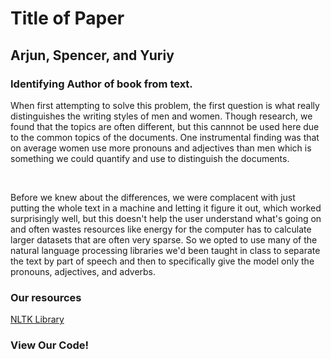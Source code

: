 <html>
    <head>
        <title>Title of Paper</title>
        <meta charset="utf-8">
        <link rel="stylesheet" href="style.css">
        <script src="index.js"></script>
    </head>
    <body>
        <div class = "center">
            <h1>Title of Paper</h1>
            <h2>Arjun, Spencer, and Yuriy</h2>
            <h3>Identifying Author of book from text.</h3>
            <p>When first attempting to solve this problem, the first question is what really distinguishes the writing styles of men and women. Though research, we found that the topics are often different, but this cannnot be used here due to the common topics of the documents. One instrumental finding was that on average women use more pronouns and adjectives than men which is something we could quantify and use to distinguish the documents.</p><br>
            <p> 
            Before we knew about the differences, we were complacent with just putting the whole text in a machine and letting it figure it out, which worked surprisingly well, but this doesn't help the user understand what's going on and often wastes resources like energy for the computer has to calculate larger datasets that are often very sparse. So we opted to use many of the natural language processing libraries we'd been taught in class to separate the text by part of speech and then to specifically give the model only the pronouns, adjectives, and adverbs.
            </p>
            <h3>Our resources</h3>
            <a href="https://www.nltk.org/">NLTK Library</a>
            <h3>View Our Code!</h3>
            <script src="https://gist.github.com/ybidochko/2688a00cc08ab5fd6fc469d3c40e7970.js"></script>
        </div>
    </body>  
</html>